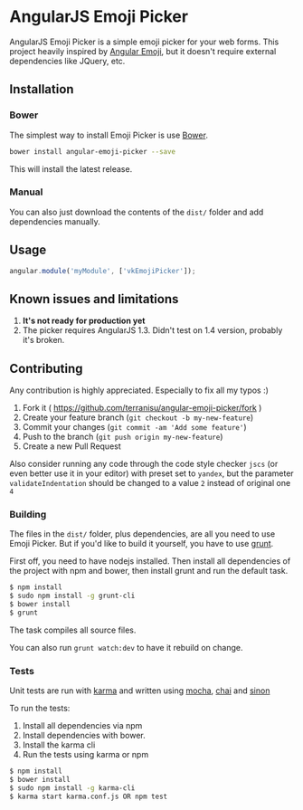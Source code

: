 AngularJS Emoji Picker
======================

AngularJS Emoji Picker is a simple emoji picker for your web forms. This project heavily inspired by
[Angular Emoji](https://github.com/Coraza/angular-emoji-popup/), but it doesn't require external dependencies
like JQuery, etc.

Installation
------------

### Bower
The simplest way to install Emoji Picker is use [Bower](http://bower.io/).

```bash
bower install angular-emoji-picker --save
```

This will install the latest release.

### Manual
You can also just download the contents of the `dist/` folder and add dependencies manually.

Usage
-----

```javascript
angular.module('myModule', ['vkEmojiPicker']);
```

Known issues and limitations
----------------------------
1. **It's not ready for production yet**
2. The picker requires AngularJS 1.3. Didn't test on 1.4 version, probably it's broken.

Contributing
------------

Any contribution is highly appreciated. Especially to fix all my typos :)

1. Fork it ( https://github.com/terranisu/angular-emoji-picker/fork )
2. Create your feature branch (`git checkout -b my-new-feature`)
3. Commit your changes (`git commit -am 'Add some feature'`)
4. Push to the branch (`git push origin my-new-feature`)
5. Create a new Pull Request

Also consider running any code through the code style checker `jscs` (or even better use it in your editor) with preset set to `yandex`,
but the parameter `validateIndentation` should be changed to a value `2` instead of original one `4`

### Building
The files in the `dist/` folder, plus dependencies, are all you need to use Emoji Picker. But if
you'd like to build it yourself, you have to use [grunt](http://gruntjs.com/).

First off, you need to have nodejs installed. Then install all dependencies of the
project with npm and bower, then install grunt and run the default task.

```bash
$ npm install
$ sudo npm install -g grunt-cli
$ bower install
$ grunt
```

The task compiles all source files.

You can also run `grunt watch:dev` to have it rebuild on change.

### Tests
Unit tests are run with [karma](http://karma-runner.github.io) and written using
[mocha](http://visionmedia.github.io/mocha/), [chai](http://chaijs.com/) and
[sinon](http://sinonjs.org/)

To run the tests:

1. Install all dependencies via npm
2. Install dependencies with bower.
3. Install the karma cli
4. Run the tests using karma or npm

```bash
$ npm install
$ bower install
$ sudo npm install -g karma-cli
$ karma start karma.conf.js OR npm test
```
